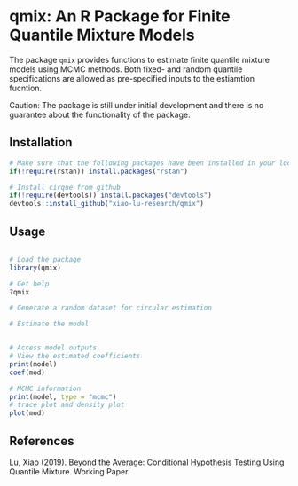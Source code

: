 # qmix: An R Package for Finite Quantile Mixture Models


The package `qmix` provides functions to estimate finite quantile mixture models using MCMC methods. Both fixed- and random quantile specifications are allowed as pre-specified inputs to the estiamtion fucntion.  

Caution: The package is still under initial development and there is no guarantee about the functionality of the package.

## Installation

```r
# Make sure that the following packages have been installed in your local R environment
if(!require(rstan)) install.packages("rstan")

# Install cirque from github
if(!require(devtools)) install.packages("devtools")
devtools::install_github("xiao-lu-research/qmix")
```


## Usage

```r

# Load the package
library(qmix)

# Get help
?qmix

# Generate a random dataset for circular estimation

# Estimate the model


# Access model outputs
# View the estimated coefficients
print(model)
coef(mod)

# MCMC information
print(model, type = "mcmc")
# trace plot and density plot
plot(mod)

```

## References

Lu, Xiao (2019). Beyond the Average: Conditional Hypothesis Testing Using Quantile Mixture. Working Paper. 
